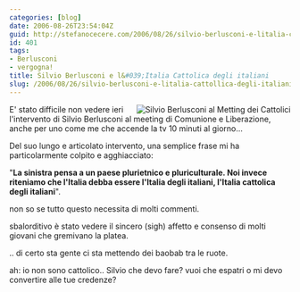 ```yaml
---
categories: [blog]
date: 2006-08-26T23:54:04Z
guid: http://stefanocecere.com/2006/08/26/silvio-berlusconi-e-litalia-cattollica-degli-italiani/
id: 401
tags:
- Berlusconi
- vergogna!
title: Silvio Berlusconi e l&#039;Italia Cattolica degli italiani
slug: /2006/08/26/silvio-berlusconi-e-litalia-cattollica-degli-italiani/
---
```


<img align="right" title="Silvio Berlusconi al Metting dei Cattolici" id="image400" alt="Silvio Berlusconi al Metting dei Cattolici" src="http://stefanocecere.com/wp-content/uploads/sites/3/2006/08/berlusconi_cattolico.jpg" />E' stato difficile non vedere ieri l'intervento di Silvio Berlusconi al meeting di Comunione e Liberazione, anche per uno come me che accende la tv 10 minuti al giorno…

Del suo lungo e articolato intervento, una semplice frase mi ha particolarmente colpito e agghiacciato:

"**La sinistra pensa a un paese plurietnico e pluriculturale. Noi invece riteniamo che l'Italia debba essere l'Italia degli italiani, l'Italia cattolica degli italiani**".

non so se tutto questo necessita di molti commenti.

sbalorditivo è stato vedere il sincero (sigh) affetto e consenso di molti giovani che gremivano la platea.

.. di certo sta gente ci sta mettendo dei baobab tra le ruote.

ah: io non sono cattolico.. Silvio che devo fare? vuoi che espatri o mi devo convertire alle tue credenze?